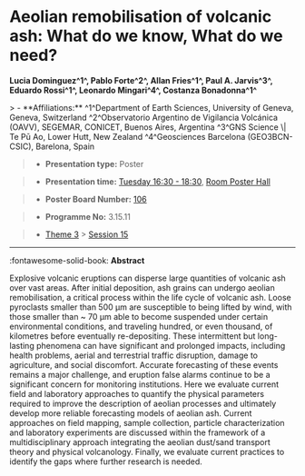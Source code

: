 # Aeolian remobilisation of volcanic ash: What do we know, What do we need?

**Lucia Dominguez^1^, Pablo Forte^2^, Allan Fries^1^, Paul A. Jarvis^3^, Eduardo Rossi^1^, Leonardo Mingari^4^, Costanza Bonadonna^1^**

<!-- more -->> - **Affiliations:** ^1^Department of Earth Sciences, University of Geneva, Geneva, Switzerland ^2^Observatorio Argentino de Vigilancia Volcánica (OAVV), SEGEMAR, CONICET, Buenos Aires, Argentina ^3^GNS Science \| Te Pū Ao, Lower Hutt, New Zealand ^4^Geosciences Barcelona (GEO3BCN-CSIC), Barelona, Spain

> - **Presentation type:** Poster

> - **Presentation time:** [Tuesday 16:30 - 18:30](../sessions_comparison.md#__tabbed_2_6), [Room Poster Hall](../maps_venue.md#__tabbed_1_1)

> - **Poster Board Number:** [106](../map_poster_boards.md#tuesday)

> - **Programme No:** 3.15.11

> - [Theme 3](../theme3.md) > [Session 15](../sessions/session-3-15.md)

--- 

:fontawesome-solid-book: **Abstract**

Explosive volcanic eruptions can disperse large quantities of volcanic ash over vast areas. After initial deposition, ash grains can undergo aeolian remobilisation, a critical process within the life cycle of volcanic ash. Loose pyroclasts smaller than 500 µm are susceptible to being lifted by wind, with those smaller than ~ 70 μm able to become suspended under certain environmental conditions, and traveling hundred, or even thousand, of kilometres before eventually re-depositing. These intermittent but long-lasting phenomena can have significant and prolonged impacts, including health problems, aerial and terrestrial traffic disruption, damage to agriculture, and social discomfort. Accurate forecasting of these events remains a major challenge, and eruption false alarms continue to be a significant concern for monitoring institutions. Here we evaluate current field and laboratory approaches to quantify the physical parameters required to improve the description of aeolian processes and ultimately develop more reliable forecasting models of aeolian ash. Current approaches on field mapping, sample collection, particle characterization and laboratory experiments are discussed within the framework of a multidisciplinary approach integrating the aeolian dust/sand transport theory and physical volcanology. Finally, we evaluate current practices to identify the gaps where further research is needed.

